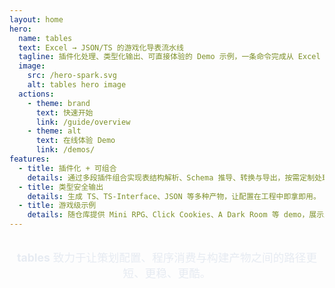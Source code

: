```yaml
---
layout: home
hero:
  name: tables
  text: Excel → JSON/TS 的游戏化导表流水线
  tagline: 插件化处理、类型化输出、可直接体验的 Demo 示例，一条命令完成从 Excel 到运行时的所有步骤。
  image:
    src: /hero-spark.svg
    alt: tables hero image
  actions:
    - theme: brand
      text: 快速开始
      link: /guide/overview
    - theme: alt
      text: 在线体验 Demo
      link: /demos/
features:
  - title: 插件化 + 可组合
    details: 通过多段插件组合实现表结构解析、Schema 推导、转换与导出，按需定制处理流程。
  - title: 类型安全输出
    details: 生成 TS、TS-Interface、JSON 等多种产物，让配置在工程中即拿即用。
  - title: 游戏级示例
    details: 随仓库提供 Mini RPG、Click Cookies、A Dark Room 等 demo，展示跨表引用与前端即时消费。
---
```


<section class="tagline">
  <p style="text-align:center;font-size:1.1rem;color:rgba(226,232,240,0.85);margin-top:2rem;">
    <strong>tables</strong> 致力于让策划配置、程序消费与构建产物之间的路径更短、更稳、更酷。
  </p>
</section>
